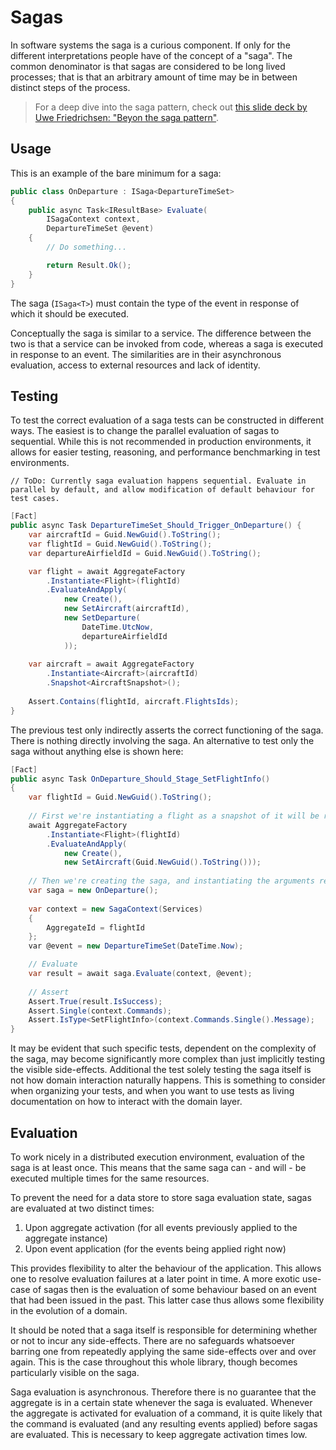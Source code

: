# Sagas
In software systems the saga is a curious component. If only for the different interpretations people have of the concept of a "saga". The common denominator is that sagas are considered to be long lived processes; that is that an arbitrary amount of time may be in between distinct steps of the process.

> For a deep dive into the saga pattern, check out [this slide deck by Uwe Friedrichsen: "Beyon the saga pattern"](https://speakerdeck.com/ufried/beyond-the-saga-pattern). 

## Usage
This is an example of the bare minimum for a saga:

```csharp
public class OnDeparture : ISaga<DepartureTimeSet>
{
    public async Task<IResultBase> Evaluate(
        ISagaContext context, 
        DepartureTimeSet @event)
    {
        // Do something...

        return Result.Ok();
    }
}
```

The saga (`ISaga<T>`) must contain the type of the event in response of which it should be executed.

Conceptually the saga is similar to a service. The difference between the two is that a service can be invoked from code, whereas a saga is executed in response to an event. The similarities are in their asynchronous evaluation, access to external resources and lack of identity.

## Testing
To test the correct evaluation of a saga tests can be constructed in different ways. The easiest is to change the parallel evaluation of sagas to sequential. While this is not recommended in production environments, it allows for easier testing, reasoning, and performance benchmarking in test environments.

```
// ToDo: Currently saga evaluation happens sequential. Evaluate in parallel by default, and allow modification of default behaviour for test cases.
```

```csharp
[Fact]
public async Task DepartureTimeSet_Should_Trigger_OnDeparture() {
    var aircraftId = Guid.NewGuid().ToString();
    var flightId = Guid.NewGuid().ToString();
    var departureAirfieldId = Guid.NewGuid().ToString();

    var flight = await AggregateFactory
        .Instantiate<Flight>(flightId)
        .EvaluateAndApply(
            new Create(),
            new SetAircraft(aircraftId),
            new SetDeparture(
                DateTime.UtcNow,
                departureAirfieldId
            ));
    
    var aircraft = await AggregateFactory
        .Instantiate<Aircraft>(aircraftId)
        .Snapshot<AircraftSnapshot>();
    
    Assert.Contains(flightId, aircraft.FlightsIds);
}
```

The previous test only indirectly asserts the correct functioning of the saga. There is nothing directly involving the saga. An alternative to test only the saga without anything else is shown here:

```csharp
[Fact]
public async Task OnDeparture_Should_Stage_SetFlightInfo()
{
    var flightId = Guid.NewGuid().ToString();
    
    // First we're instantiating a flight as a snapshot of it will be retrieved by the saga
    await AggregateFactory
        .Instantiate<Flight>(flightId)
        .EvaluateAndApply(
            new Create(),
            new SetAircraft(Guid.NewGuid().ToString()));
    
    // Then we're creating the saga, and instantiating the arguments required for evaluation
    var saga = new OnDeparture();
    
    var context = new SagaContext(Services)
    {
        AggregateId = flightId
    };
    var @event = new DepartureTimeSet(DateTime.Now);

    // Evaluate
    var result = await saga.Evaluate(context, @event);
    
    // Assert
    Assert.True(result.IsSuccess);
    Assert.Single(context.Commands);
    Assert.IsType<SetFlightInfo>(context.Commands.Single().Message);
}
```

It may be evident that such specific tests, dependent on the complexity of the saga, may become significantly more complex than just implicitly testing the visible side-effects. Additional the test solely testing the saga itself is not how domain interaction naturally happens. This is something to consider when organizing your tests, and when you want to use tests as living documentation on how to interact with the domain layer.

## Evaluation
To work nicely in a distributed execution environment, evaluation of the saga is at least once. This means that the same saga can - and will - be executed multiple times for the same resources.

To prevent the need for a data store to store saga evaluation state, sagas are evaluated at two distinct times:

1. Upon aggregate activation (for all events previously applied to the aggregate instance)
2. Upon event application (for the events being applied right now)

This provides flexibility to alter the behaviour of the application. This allows one to resolve evaluation failures at a later point in time. A more exotic use-case of sagas then is the evaluation of some behaviour based on an event that had been issued in the past. This latter case thus allows some flexibility in the evolution of a domain.

It should be noted that a saga itself is responsible for determining whether or not to incur any side-effects. There are no safeguards whatsoever barring one from repeatedly applying the same side-effects over and over again. This is the case throughout this whole library, though becomes particularly visible on the saga.

Saga evaluation is asynchronous. Therefore there is no guarantee that the aggregate is in a certain state whenever the saga is evaluated. Whenever the aggregate is activated for evaluation of a command, it is quite likely that the command is evaluated (and any resulting events applied) before sagas are evaluated. This is necessary to keep aggregate activation times low.
